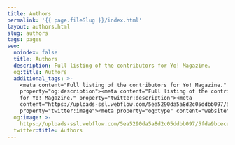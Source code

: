 ```yaml
---
title: Authors
permalink: '{{ page.fileSlug }}/index.html'
layout: authors.html
slug: authors
tags: pages
seo:
  noindex: false
  title: Authors
  description: Full listing of the contributors for Yo! Magazine.
  og:title: Authors
  additional_tags: >-
    <meta content="Full listing of the contributors for Yo! Magazine."
    property="og:description"><meta content="Full listing of the contributors
    for Yo! Magazine." property="twitter:description"><meta
    content="https://uploads-ssl.webflow.com/5ea5290da5a8d2c05ddbb097/5fda9bceceb34e8ce7e67eed_Yo%20Media.png"
    property="twitter:image"><meta property="og:type" content="website">
  og:image: >-
    https://uploads-ssl.webflow.com/5ea5290da5a8d2c05ddbb097/5fda9bceceb34e8ce7e67eed_Yo%20Media.png
  twitter:title: Authors
---
```



